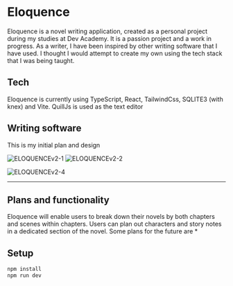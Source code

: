 # Eloquence
Eloquence is a novel writing application, created as a personal project during my studies at Dev Academy. It is a passion project and a work in progress. As a writer, I have been inspired by other writing software that I have used. I thought I would attempt to create my own using the tech stack that I was being taught.

## Tech
Eloquence is currently using TypeScript, React, TailwindCss, SQLITE3 (with knex) and Vite. QuillJs is used as the text editor

## Writing software
This is my initial plan and design

![ELOQUENCEv2-1](https://github.com/James-Idiens/Eloquence/assets/122755528/487f0150-c25d-424c-9216-eeca97c3021e)
![ELOQUENCEv2-2](https://github.com/James-Idiens/Eloquence/assets/122755528/4b7c20bd-7f53-48d5-af63-a3b5d34b9a48)

![ELOQUENCEv2-4](https://github.com/James-Idiens/Eloquence/assets/122755528/a3a14935-8542-429d-8f95-4283172a2eb0)

----

## Plans and functionality
Eloquence will enable users to break down their novels by both chapters and scenes within chapters. Users can plan out characters and story notes in a dedicated section of the novel.
Some plans for the future are
* 
## Setup
```sh
npm install
npm run dev
```
